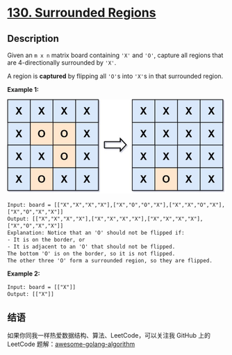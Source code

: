 # [130. Surrounded Regions][title]

## Description
Given an `m x n` matrix board containing `'X'` and `'O'`, capture all regions that are 4-directionally surrounded by `'X'`.

A region is **captured** by flipping all `'O'`s into `'X'`s in that surrounded region.

**Example 1:**  

![example](./xogrid.jpg)

```
Input: board = [["X","X","X","X"],["X","O","O","X"],["X","X","O","X"],["X","O","X","X"]]
Output: [["X","X","X","X"],["X","X","X","X"],["X","X","X","X"],["X","O","X","X"]]
Explanation: Notice that an 'O' should not be flipped if:
- It is on the border, or
- It is adjacent to an 'O' that should not be flipped.
The bottom 'O' is on the border, so it is not flipped.
The other three 'O' form a surrounded region, so they are flipped.
```

**Example 2:**

```
Input: board = [["X"]]
Output: [["X"]]
```

## 结语

如果你同我一样热爱数据结构、算法、LeetCode，可以关注我 GitHub 上的 LeetCode 题解：[awesome-golang-algorithm][me]

[title]: https://leetcode.com/problems/surrounded-regions
[me]: https://github.com/kylesliu/awesome-golang-algorithm
